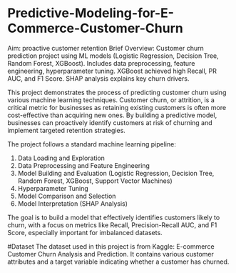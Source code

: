 # Predictive-Modeling-for-E-Commerce-Customer-Churn
Aim: proactive customer retention
Brief Overview: Customer churn prediction project using ML models (Logistic Regression, Decision Tree, Random Forest, XGBoost). Includes data preprocessing, feature engineering, hyperparameter tuning. XGBoost achieved high Recall, PR AUC, and F1 Score. SHAP analysis explains key churn drivers. 

This project demonstrates the process of predicting customer churn using various machine learning techniques. Customer churn, or attrition, is a critical metric for businesses as retaining existing customers is often more cost-effective than acquiring new ones. By building a predictive model, businesses can proactively identify customers at risk of churning and implement targeted retention strategies.

The project follows a standard machine learning pipeline:
1. Data Loading and Exploration
2. Data Preprocessing and Feature Engineering
3. Model Building and Evaluation (Logistic Regression, Decision Tree, Random Forest, XGBoost, Support Vector Machines)
4. Hyperparameter Tuning
5. Model Comparison and Selection
6. Model Interpretation (SHAP Analysis)

The goal is to build a model that effectively identifies customers likely to churn, with a focus on metrics like Recall, Precision-Recall AUC, and F1 Score, especially important for imbalanced datasets.

#Dataset
The dataset used in this project is from Kaggle: E-commerce Customer Churn Analysis and Prediction. It contains various customer attributes and a target variable indicating whether a customer has churned.
